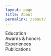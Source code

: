 ```yaml
---
layout: page
title: About
permalink: /about/
---
```


Education  
Awards & honors  
Experiences  
Publications
